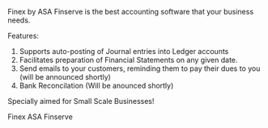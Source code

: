 Finex by ASA Finserve is the best accounting software that your business needs. 

Features:
1) Supports auto-posting of Journal entries into Ledger accounts
2) Facilitates preparation of Financial Statements on any given date.
3) Send emails to your customers, reminding them to pay their dues to you (will be announced shortly)
4) Bank Reconcilation (Will be anounced shortly)

Specially aimed for Small Scale Businesses!

Finex
ASA Finserve
